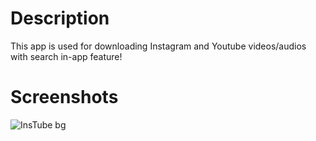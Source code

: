 # Description
This app is used for downloading Instagram and Youtube videos/audios with search in-app feature!

# Screenshots
![InsTube bg](https://user-images.githubusercontent.com/63058877/148496812-9e426d83-00ce-4471-80b7-c8835a4746e3.jpg)
